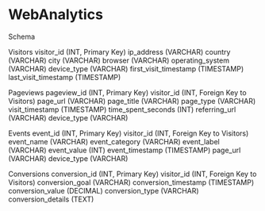 # WebAnalytics

Schema

Visitors
visitor_id (INT, Primary Key)
ip_address (VARCHAR)
country (VARCHAR)
city (VARCHAR)
browser (VARCHAR)
operating_system (VARCHAR)
device_type (VARCHAR)
first_visit_timestamp (TIMESTAMP)
last_visit_timestamp (TIMESTAMP)

Pageviews
pageview_id (INT, Primary Key)
visitor_id (INT, Foreign Key to Visitors)
page_url (VARCHAR)
page_title (VARCHAR)
page_type (VARCHAR)
visit_timestamp (TIMESTAMP)
time_spent_seconds (INT)
referring_url (VARCHAR)
device_type (VARCHAR)

Events
event_id (INT, Primary Key)
visitor_id (INT, Foreign Key to Visitors)
event_name (VARCHAR)
event_category (VARCHAR)
event_label (VARCHAR)
event_value (INT)
event_timestamp (TIMESTAMP)
page_url (VARCHAR)
device_type (VARCHAR)

Conversions
conversion_id (INT, Primary Key)
visitor_id (INT, Foreign Key to Visitors)
conversion_goal (VARCHAR)
conversion_timestamp (TIMESTAMP)
conversion_value (DECIMAL)
conversion_type (VARCHAR)
conversion_details (TEXT)
